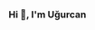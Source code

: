 ### Hi 👋, I'm Uğurcan
<!-- **ugurcansoruc/ugurcansoruc** is a ✨ _special_ ✨ repository because its `README.md` (this file) appears on your GitHub profile.
- 📫 How to reach me: **ugurcan.soruc@gmail.com**
- For more info; [My Personal Website](https://ugurcansoruc.github.io)
<p>
  <img align="left" src="https://github-readme-stats.vercel.app/api/top-langs/?username=ugurcansoruc&layout=compact&hide=html" alt="ugurcansoruc" />
  <img align="center" src="https://github-readme-stats.vercel.app/api?username=ugurcansoruc&show_icons=true" alt="ugurcansoruc" />
</p>
<p align="center">
  <a href="https://www.linkedin.com/in/ugurcan-soruc" target="blank">
    <img align="center" src="https://seeklogo.com/images/L/linkedin-black-icon-logo-ECC426C572-seeklogo.com.png" alt="ugurcansoruc" height="35" width="35" />
  </a>
  <a href="https://medium.com/@ugurcan.soruc" target="blank">
    <img align="center" src="https://cdn4.iconfinder.com/data/icons/social-media-2210/24/Medium-512.png" alt="ugurcansoruc" height="40" width="40" />
  </a>
  <a href="https://twitter.com/SorucUgurcan" target="blank">
    <img align="center" src="https://image.flaticon.com/icons/png/512/23/23931.png" alt="ugurcansoruc" height="35" width="35" />
  </a>
  <a href="https://www.instagram.com/ugurcan_soruc/" target="blank">
    <img align="center" src="https://cdn.iconscout.com/icon/free/png-256/instagram-233-896451.png" alt="ugurcansoruc" height="40" width="40" />
  </a>
  <a href="https://www.kaggle.com/ugurcansoruc" target="blank">
    <img align="center" src="https://cdn4.iconfinder.com/data/icons/logos-and-brands-1/512/189_Kaggle_logo_logos-512.png" alt="ugurcansoruc" height="35" width="35" />
  </a>
  <a href="https://gelecegiyazanlar.turkcell.com.tr/kisi/ugurcan.soruc" target="blank">
    <img align="center" src="https://s.turkcell.com.tr/SiteAssets/Hakkimizda/genel-bakis/logolarimiz/AMBLEM_SIYAH.jpg" alt="ugurcansoruc" height="40" width="50" />
  </a>
  <a href="https://www.youtube.com/channel/UC8FQcB8fAhQccxRT0kWH9mw" target="blank">
    <img align="center" src="https://image.flaticon.com/icons/png/512/48/48968.png" alt="ugurcansoruc" height="40" width="40" />
  </a>
</p>


